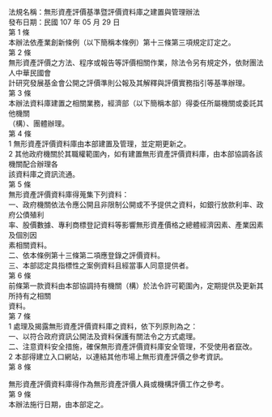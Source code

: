 法規名稱：無形資產評價基準暨評價資料庫之建置與管理辦法  
發布日期：民國 107 年 05 月 29 日  
第 1 條  
本辦法依產業創新條例（以下簡稱本條例）第十三條第三項規定訂定之。  
第 2 條  
無形資產評價之方法、程序或報告等評價相關作業，除法令另有規定外，依財團法人中華民國會  
計研究發展基金會公開之評價準則公報及其解釋與評價實務指引等基準辦理。  
第 3 條  
本辦法資料庫建置之相關業務，經濟部（以下簡稱本部）得委任所屬機關或委託其他機關  
（構）、團體辦理。  
第 4 條  
1 無形資產評價資料庫由本部建置及管理，並定期更新之。  
2 其他政府機關於其職權範圍內，如有建置無形資產評價資料庫，由本部協調各該機關配合辦理各  
該資料庫之資訊流通。  
第 5 條  
無形資產評價資料庫得蒐集下列資料：  
一、政府機關依法令應公開且非限制公開或不予提供之資料，如銀行放款利率、政府公債殖利  
率、股價數據、專利商標登記資料等影響無形資產價格之總體經濟因素、產業因素及個別因  
素相關資料。  
二、依本條例第十三條第二項應登錄之評價資料。  
三、本部認定具指標性之案例資料且經當事人同意提供者。  
第 6 條  
前條第一款資料由本部協調持有機關（構）於法令許可範圍內，定期提供及更新其所持有之相關  
資料。  
第 7 條  
1 處理及揭露無形資產評價資料庫之資料，依下列原則為之：  
一、以符合政府資訊公開法及資料保護有關法令之方式處理。  
二、注意資料安全措施，確保無形資產評價資料庫安全管理，不受使用者竄改。  
2 本部得建立入口網站，以連結其他市場上無形資產評價之參考資訊。  
第 8 條  


無形資產評價資料庫得作為無形資產評價人員或機構評價工作之參考。  
第 9 條  
本辦法施行日期，由本部定之。  


